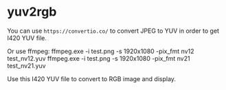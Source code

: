 # yuv2rgb
You can use `https://convertio.co/` to convert JPEG to YUV in order to get I420 YUV file.

Or use ffmpeg:
ffmpeg.exe -i test.png -s 1920x1080 -pix_fmt nv12 test_nv12.yuv
ffmpeg.exe -i test.png -s 1920x1080 -pix_fmt nv21 test_nv21.yuv

Use this I420 YUV file to convert to RGB image and display.
